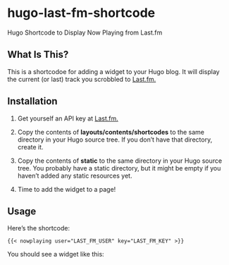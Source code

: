 # hugo-last-fm-shortcode
Hugo Shortcode to Display Now Playing from Last.fm

## What Is This?

This is a shortcodoe for adding a widget to your Hugo blog. It will display the current 
(or last) track you scrobbled to [Last.fm.](https://www.last.fm/)

## Installation

1. Get yourself an API key at [Last.fm.](https://secure.last.fm/login?next=/api/account/create)

2. Copy the contents of **layouts/contents/shortcodes** to the same directory in your Hugo source tree.
If you don’t have that directory, create it. 

3. Copy the contents of **static** to the same directory in your Hugo source tree. You probably 
have a static directory, but it might be empty if you haven’t added any static resources yet.

4. Time to add the widget to a page!

## Usage

Here’s the shortcode:

```
{{< nowplaying user="LAST_FM_USER" key="LAST_FM_KEY" >}}
```

You should see a widget like this:





